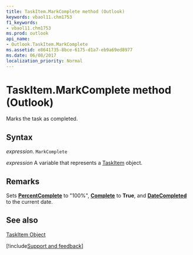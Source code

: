 ```yaml
---
title: TaskItem.MarkComplete method (Outlook)
keywords: vbaol11.chm1753
f1_keywords:
- vbaol11.chm1753
ms.prod: outlook
api_name:
- Outlook.TaskItem.MarkComplete
ms.assetid: e8641735-8bce-6175-d1a7-eb9a69ed8977
ms.date: 06/08/2017
localization_priority: Normal
---
```



# TaskItem.MarkComplete method (Outlook)

Marks the task as completed.


## Syntax

_expression_. `MarkComplete`

_expression_ A variable that represents a [TaskItem](Outlook.TaskItem.md) object.


## Remarks

 Sets **[PercentComplete](Outlook.TaskItem.PercentComplete.md)** to "100%", **[Complete](Outlook.TaskItem.Complete.md)** to **True**, and **[DateCompleted](Outlook.TaskItem.DateCompleted.md)** to the current date.


## See also


[TaskItem Object](Outlook.TaskItem.md)

[!include[Support and feedback](~/includes/feedback-boilerplate.md)]